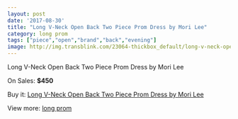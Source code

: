 ```yaml
---
layout: post
date: '2017-08-30'
title: "Long V-Neck Open Back Two Piece Prom Dress by Mori Lee"
category: long prom
tags: ["piece","open","brand","back","evening"]
image: http://img.transblink.com/23064-thickbox_default/long-v-neck-open-back-two-piece-prom-dress-by-mori-lee.jpg
---
```

Long V-Neck Open Back Two Piece Prom Dress by Mori Lee

On Sales: **$450**
<a href="https://www.transblink.com/en/long-prom/7316-long-v-neck-open-back-two-piece-prom-dress-by-mori-lee.html"><amp-img layout="responsive" width="600" height="600" src="//img.transblink.com/23064-thickbox_default/long-v-neck-open-back-two-piece-prom-dress-by-mori-lee.jpg" alt="Long V-Neck Open Back Two Piece Prom Dress by Mori Lee 0" /></a>
<a href="https://www.transblink.com/en/long-prom/7316-long-v-neck-open-back-two-piece-prom-dress-by-mori-lee.html"><amp-img layout="responsive" width="600" height="600" src="//img.transblink.com/23068-thickbox_default/long-v-neck-open-back-two-piece-prom-dress-by-mori-lee.jpg" alt="Long V-Neck Open Back Two Piece Prom Dress by Mori Lee 1" /></a>
<a href="https://www.transblink.com/en/long-prom/7316-long-v-neck-open-back-two-piece-prom-dress-by-mori-lee.html"><amp-img layout="responsive" width="600" height="600" src="//img.transblink.com/23067-thickbox_default/long-v-neck-open-back-two-piece-prom-dress-by-mori-lee.jpg" alt="Long V-Neck Open Back Two Piece Prom Dress by Mori Lee 2" /></a>
<a href="https://www.transblink.com/en/long-prom/7316-long-v-neck-open-back-two-piece-prom-dress-by-mori-lee.html"><amp-img layout="responsive" width="600" height="600" src="//img.transblink.com/23066-thickbox_default/long-v-neck-open-back-two-piece-prom-dress-by-mori-lee.jpg" alt="Long V-Neck Open Back Two Piece Prom Dress by Mori Lee 3" /></a>
<a href="https://www.transblink.com/en/long-prom/7316-long-v-neck-open-back-two-piece-prom-dress-by-mori-lee.html"><amp-img layout="responsive" width="600" height="600" src="//img.transblink.com/23065-thickbox_default/long-v-neck-open-back-two-piece-prom-dress-by-mori-lee.jpg" alt="Long V-Neck Open Back Two Piece Prom Dress by Mori Lee 4" /></a>

Buy it: [Long V-Neck Open Back Two Piece Prom Dress by Mori Lee](https://www.transblink.com/en/long-prom/7316-long-v-neck-open-back-two-piece-prom-dress-by-mori-lee.html "Long V-Neck Open Back Two Piece Prom Dress by Mori Lee")

View more: [long prom](https://www.transblink.com/en/58-long-prom "long prom")